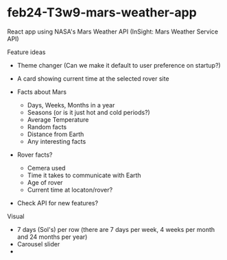 # feb24-T3w9-mars-weather-app
React app using NASA's Mars Weather API (InSight: Mars Weather Service API)

Feature ideas
- Theme changer (Can we make it default to user preference on startup?)
- A card showing current time at the selected rover site
- Facts about Mars
    - Days, Weeks, Months in a year
    - Seasons (or is it just hot and cold periods?)
    - Average Temperature
    - Random facts
    - Distance from Earth
    - Any interesting facts

- Rover facts? 
    - Cemera used
    - Time it takes to communicate with Earth
    - Age of rover
    - Current time at locaton/rover?

- Check API for new features?

Visual
- 7 days (Sol's) per row (there are 7 days per week, 4 weeks per month and 24 months per year)
- Carousel slider
- 

